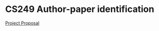 # CS249 Author-paper identification


[Project Proposal](https://docs.google.com/document/d/1PHcaEIABe5xuZB7Vr8-YODF6HyBhyzVTnboytI122K8/edit)
